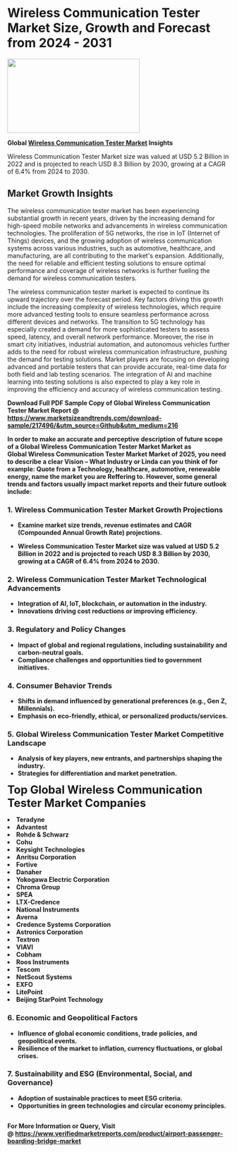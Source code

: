 <H1>Wireless Communication Tester Market Size, Growth and Forecast from 2024 - 2031</H1><img class="aligncenter size-medium wp-image-584254" src="https://thirdeyenews.in/wp-content/uploads/2024/09/Global-Market-Research-300x168.jpeg" alt="" width="300" height="168" /><p><strong>Global&nbsp;<a href="https://www.marketsizeandtrends.com/download-sample/217496/&amp;utm_source=Github&utm_medium=216">Wireless Communication Tester Market</a> Insights</strong></p><p>Wireless Communication Tester Market size was valued at USD 5.2 Billion in 2022 and is projected to reach USD 8.3 Billion by 2030, growing at a CAGR of 6.4% from 2024 to 2030.</p><p><h2>Market Growth Insights</h2> <p>The wireless communication tester market has been experiencing substantial growth in recent years, driven by the increasing demand for high-speed mobile networks and advancements in wireless communication technologies. The proliferation of 5G networks, the rise in IoT (Internet of Things) devices, and the growing adoption of wireless communication systems across various industries, such as automotive, healthcare, and manufacturing, are all contributing to the market's expansion. Additionally, the need for reliable and efficient testing solutions to ensure optimal performance and coverage of wireless networks is further fueling the demand for wireless communication testers.</p> <p><strong></strong></p> <p>The wireless communication tester market is expected to continue its upward trajectory over the forecast period. Key factors driving this growth include the increasing complexity of wireless technologies, which require more advanced testing tools to ensure seamless performance across different devices and networks. The transition to 5G technology has especially created a demand for more sophisticated testers to assess speed, latency, and overall network performance. Moreover, the rise in smart city initiatives, industrial automation, and autonomous vehicles further adds to the need for robust wireless communication infrastructure, pushing the demand for testing solutions. Market players are focusing on developing advanced and portable testers that can provide accurate, real-time data for both field and lab testing scenarios. The integration of AI and machine learning into testing solutions is also expected to play a key role in improving the efficiency and accuracy of wireless communication testing. <p><strong></p><p><span class=""><strong>Download Full PDF Sample Copy of Global Wireless Communication Tester Market Report</strong> @ <a href="https://www.marketsizeandtrends.com/download-sample/217496/&amp;utm_source=Github&utm_medium=216" target="_blank">https://www.marketsizeandtrends.com/download-sample/217496/&amp;utm_source=Github&utm_medium=216</a></span></p><p>In order to make an accurate and perceptive description of future scope of a Global&nbsp;Wireless Communication Tester Market Market as Global&nbsp;Wireless Communication Tester Market Market of 2025, you need to describe a clear Vision &ndash; What Industry or Linda can you think of for example: Quote from a Technology, healthcare, automotive, renewable energy, name the market you are Reffering to. However, some general trends and factors usually impact market reports and their future outlook include:</p><h3>1.&nbsp;<strong>Wireless Communication Tester Market Growth Projections</strong></h3><ul><li>Examine market size trends, revenue estimates and CAGR (Compounded Annual Growth Rate) projections.</li><li><p>Wireless Communication Tester Market size was valued at USD 5.2 Billion in 2022 and is projected to reach USD 8.3 Billion by 2030, growing at a CAGR of 6.4% from 2024 to 2030.</p></li></ul><h3>2.&nbsp;<strong>Wireless Communication Tester Market Technological Advancements</strong></h3><ul><li>Integration of AI, IoT, blockchain, or automation in the industry.</li><li>Innovations driving cost reductions or improving efficiency.</li></ul><h3>3.&nbsp;<strong>Regulatory and Policy Changes</strong></h3><ul><li>Impact of global and regional regulations, including sustainability and carbon-neutral goals.</li><li>Compliance challenges and opportunities tied to government initiatives.</li></ul><h3>4.&nbsp;<strong>Consumer Behavior Trends</strong></h3><ul><li>Shifts in demand influenced by generational preferences (e.g., Gen Z, Millennials).</li><li>Emphasis on eco-friendly, ethical, or personalized products/services.</li></ul><h3>5.&nbsp;<strong>Global Wireless Communication Tester Market Competitive Landscape</strong></h3><ul><li>Analysis of key players, new entrants, and partnerships shaping the industry.</li><li>Strategies for differentiation and market penetration.</li></ul><p data-pm-slice="1 1 []"><span style="color: inherit; font-family: inherit; font-size: 25px;">Top Global Wireless Communication Tester Market Companies</span></p><div class="" data-test-id=""><p><li>Teradyne</li><li> Advantest</li><li> Rohde & Schwarz</li><li> Cohu</li><li> Keysight Technologies</li><li> Anritsu Corporation</li><li> Fortive</li><li> Danaher</li><li> Yokogawa Electric Corporation</li><li> Chroma Group</li><li> SPEA</li><li> LTX-Credence</li><li> National Instruments</li><li> Averna</li><li> Credence Systems Corporation</li><li> Astronics Corporation</li><li> Textron</li><li> VIAVI</li><li> Cobham</li><li> Roos Instruments</li><li> Tescom</li><li> NetScout Systems</li><li> EXFO</li><li> LitePoint</li><li> Beijing StarPoint Technology</li></p></div><h3>6.&nbsp;<strong>Economic and Geopolitical Factors</strong></h3><ul><li>Influence of global economic conditions, trade policies, and geopolitical events.</li><li>Resilience of the market to inflation, currency fluctuations, or global crises.</li></ul><h3>7.&nbsp;<strong>Sustainability and ESG (Environmental, Social, and Governance)</strong></h3><ul><li>Adoption of sustainable practices to meet ESG criteria.</li><li>Opportunities in green technologies and circular economy principles.</li></ul><h2><strong style="font-size: 14px;">For More Information or Query, Visit @&nbsp;</strong><a style="background-color: #ffffff; font-size: 14px;" href="https://www.marketsizeandtrends.com/report/wireless-communication-tester-market/" target="_blank">https://www.verifiedmarketreports.com/product/airport-passenger-boarding-bridge-market</a></h2>
